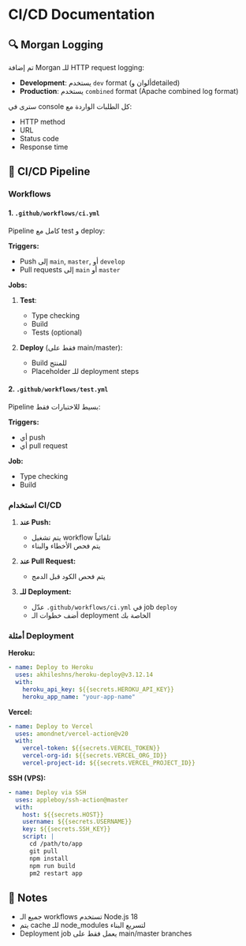 # CI/CD Documentation

## 🔍 Morgan Logging

تم إضافة Morgan للـ HTTP request logging:

- **Development**: يستخدم `dev` format (ألوان وdetailed)
- **Production**: يستخدم `combined` format (Apache combined log format)

سترى في console كل الطلبات الواردة مع:
- HTTP method
- URL
- Status code
- Response time

## 🚀 CI/CD Pipeline

### Workflows

#### 1. `.github/workflows/ci.yml`
Pipeline كامل مع test و deploy:

**Triggers:**
- Push إلى `main`, `master`, أو `develop`
- Pull requests إلى `main` أو `master`

**Jobs:**
1. **Test**: 
   - Type checking
   - Build
   - Tests (optional)

2. **Deploy** (فقط على main/master):
   - Build للمنتج
   - Placeholder للـ deployment steps

#### 2. `.github/workflows/test.yml`
Pipeline بسيط للاختبارات فقط:

**Triggers:**
- أي push
- أي pull request

**Job:**
- Type checking
- Build

### استخدام CI/CD

1. **عند Push:**
   - يتم تشغيل workflow تلقائياً
   - يتم فحص الأخطاء والبناء

2. **عند Pull Request:**
   - يتم فحص الكود قبل الدمج

3. **للـ Deployment:**
   - عدّل `.github/workflows/ci.yml` في job `deploy`
   - أضف خطوات الـ deployment الخاصة بك

### أمثلة Deployment

**Heroku:**
```yaml
- name: Deploy to Heroku
  uses: akhileshns/heroku-deploy@v3.12.14
  with:
    heroku_api_key: ${{secrets.HEROKU_API_KEY}}
    heroku_app_name: "your-app-name"
```

**Vercel:**
```yaml
- name: Deploy to Vercel
  uses: amondnet/vercel-action@v20
  with:
    vercel-token: ${{secrets.VERCEL_TOKEN}}
    vercel-org-id: ${{secrets.VERCEL_ORG_ID}}
    vercel-project-id: ${{secrets.VERCEL_PROJECT_ID}}
```

**SSH (VPS):**
```yaml
- name: Deploy via SSH
  uses: appleboy/ssh-action@master
  with:
    host: ${{secrets.HOST}}
    username: ${{secrets.USERNAME}}
    key: ${{secrets.SSH_KEY}}
    script: |
      cd /path/to/app
      git pull
      npm install
      npm run build
      pm2 restart app
```

## 📝 Notes

- جميع الـ workflows تستخدم Node.js 18
- يتم cache للـ node_modules لتسريع البناء
- Deployment job يعمل فقط على main/master branches

